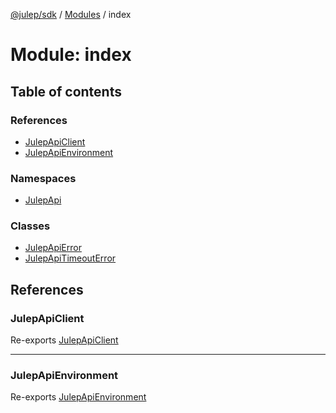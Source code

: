 [@julep/sdk](../README.md) / [Modules](../modules.md) / index

# Module: index

## Table of contents

### References

- [JulepApiClient](index.md#julepapiclient)
- [JulepApiEnvironment](index.md#julepapienvironment)

### Namespaces

- [JulepApi](index.JulepApi.md)

### Classes

- [JulepApiError](../classes/index.JulepApiError.md)
- [JulepApiTimeoutError](../classes/index.JulepApiTimeoutError.md)

## References

### JulepApiClient

Re-exports [JulepApiClient](../classes/Client.JulepApiClient-1.md)

___

### JulepApiEnvironment

Re-exports [JulepApiEnvironment](environments.md#julepapienvironment-1)
